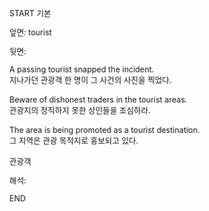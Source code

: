 START
기본

앞면:
tourist


뒷면:
<div>A passing tourist snapped the incident. </div><div><div>지나가던 관광객 한 명이 그 사건의 사진을 찍었다.</div></div><br><div>Beware of dishonest traders in the tourist areas. </div><div><div>관광지의 정직하지 못한 상인들을 조심하라.</div></div><br><div>The area is being promoted as a tourist destination. </div><div><div>그 지역은 관광 목적지로 홍보되고 있다.</div></div><div><br></div><div>관광객</div>


해석:
<!--ID: 1746614454860-->
END